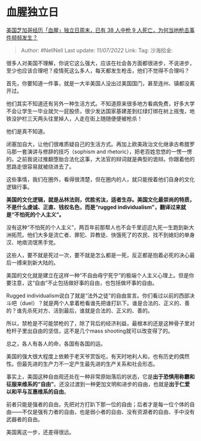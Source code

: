 # 血腥独立日
[美国芝加哥经历「血腥」独立日周末，已有 38 人中枪 9 人死亡，为何当地枪击事件频频发生？](https://www.zhihu.com/question/541428668/answer/2560799031)

> Author: #NellNell
> Last update: *11/07/2022*
> Link:
> Tag:
> 沙海拾金:

很多人对美国不理解，你说它这么强大，应该在社会各方面都很进步，不说进步，至少也应该合理吧？疫情死这么多人，每天都发生枪击，他们不觉得不合理吗？

首先，你要知道一件事，就是一大半美国人没出过美国国门，甚至连州、镇都没离开过。

他们其实不知道还有另外一种生活方式。不知道原来很多地方看病免费，好多大学不会让学生一毕业就欠一屁股债，很少发达国家基建差到红绿灯绑在树上摇曳，地铁没护栏三天两头往里掉人，人走在街上随随便便被枪杀！

他们是真不知道。

闭塞加自大，让他们很难质疑自己的生活方式。再加上欧美政治文化继承古希腊罗马那一套演讲与修辞的技巧（sophism and rhetoric），把老百姓忽悠的一愣一愣的。之前我说过推翻堕胎合法化这事，大法官的辩词就是典型的诡辩。你跟着他的思路走很容易就被绕进去了。

这些事情，我们在圈外，看得很清楚，但在圈内的人，就只能按着他们自身的文化逻辑行事。

**美国的文化逻辑，就是丛林法则，优胜劣汰，适者生存。美国文化最崇尚的特质，不是什么虔诚、正直、钱权名色，而是“rugged individualism”，翻译过来就是“不怕死的个人主义”。**

没有这种“不怕死的个人主义”，两百年前那帮人也不会千里迢迢九死一生跑到新大洲拓荒。他们大多是流亡者、罪犯、异教徒、快饿死了的农民、找不到媳妇的单身汉、地痞流氓黑手党。

这些人，要不就是死过一次，要不就是怎么都是一死，反正都是抱着必死的决心最后一搏来到新大陆的。

美国的文化就是建立在这样一种“不自由毋宁死宁”的极端个人主义心理上。但是你要注意，这“自由”不止包括做好事的自由，也包括做坏事的自由。

Rugged individualism说白了就是“法外之徒”的自由宣言。你们看过以前的西部决斗吧（duel）？就是两个人拿着枪看谁先把谁打趴下。谁是合法的、正义的、善的？谁先杀死对方、活到最后，谁就是合法的、正义的、善的。

所以，禁枪是不可能禁枪的了，除了背后的经济利益，最根本的还是这种骨子里对枪杆子里出自由的坚信，这不是几个mass shooting就可以改变得了的。

总之，各人有各人的命，各国有各国的运。

美国的强大很大程度上依赖于老天爷赏饭吃，有天时地利人和，也有历史的偶然性。但最先进的生产力不一定产生最先进的生产关系和社会形态。

事实上，美国这种自由观还处在一种非常原始落后的状态，它是**出于恐惧用称霸和征服来维系的“自由”**。还没过渡到一种更加文明和进步的自由，也就是**出于仁爱以和平与互惠维系的自由**。

前者只能是强者的自由，先把对方打趴下那一位的自由；后者才是每一位个体的自由——不仅是强有力者的自由，也是弱小者的自由、没有资源者的自由、手中没有武器者的自由。

美国离这一步，还差得很远。
